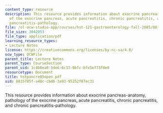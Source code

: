 ```yaml
---
content_type: resource
description: This resource provides information about exocrine pancreas-anatomy, pathology
  of the exocrine pancreas, acute pancreatitis, chronic pancreatitis, and chronic
  pancreatitis-pathology.
file: /ol-ocw-studio-app/courses/hst-121-gastroenterology-fall-2005/8815785fa48ccbd63a9395252f87ec31_hstpancre05open.pdf
file_size: 3042053
file_type: application/pdf
learning_resource_types:
- Lecture Notes
license: https://creativecommons.org/licenses/by-nc-sa/4.0/
ocw_type: OCWFile
parent_title: Lecture Notes
parent_type: CourseSection
parent_uid: 1c4b8ea0-5de6-6c17-9bfc-bfe5e773f8e0
resourcetype: Document
title: hstpancre05open.pdf
uid: 8815785f-a48c-cbd6-3a93-95252f87ec31
---
```

This resource provides information about exocrine pancreas-anatomy, pathology of the exocrine pancreas, acute pancreatitis, chronic pancreatitis, and chronic pancreatitis-pathology.